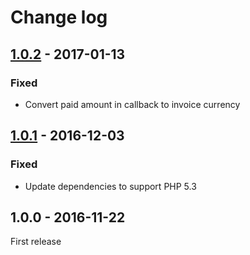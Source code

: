 # Change log

## [1.0.2] - 2017-01-13
### Fixed
- Convert paid amount in callback to invoice currency

## [1.0.1] - 2016-12-03
### Fixed
- Update dependencies to support PHP 5.3

## 1.0.0 - 2016-11-22

First release

[1.0.2]: https://github.com/Cloudstek/whmcs-mollie-payment-gateway/compare/v1.0.1...v1.0.2
[1.0.1]: https://github.com/Cloudstek/whmcs-mollie-payment-gateway/compare/v1.0.0...v1.0.1
